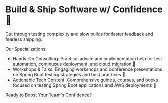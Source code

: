 # Build & Ship Software w/ Confidence 🚤

Cut through testing complexity and slow builds for faster feedback and fearless shipping.

Our Specializations:
- Hands-On Consulting: Practical advice and implementation help for test automation, continuous deployment, and cloud migration 🧪
- Workshops & Talks: Engaging workshops and conference presentations on Spring Boot testing strategies and best practices 🎤
- Actionable Tech Content: Comprehensive guides, courses, and books focused on testing Spring Boot applications and AWS deployments 📖

[Ready to Boost Your Team's Confidence?](https://pragmatech.digital)

